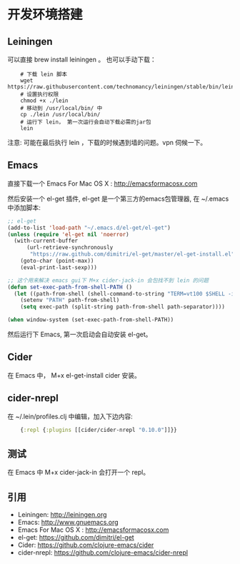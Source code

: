 # 开发环境搭建

## Leiningen

可以直接 brew install leiningen 。 也可以手动下载：

```shell
	# 下载 lein 脚本
	wget https://raw.githubusercontent.com/technomancy/leiningen/stable/bin/lein
	# 设置执行权限
	chmod +x ./lein
	# 移动到 /usr/local/bin/ 中
	cp ./lein /usr/local/bin/
	# 运行下 lein， 第一次运行会自动下载必需的jar包
	lein
```

注意: 可能在最后执行 lein ，下载的时候遇到墙的问题。vpn 伺候一下。

## Emacs

直接下载一个 Emacs For Mac OS X : http://emacsformacosx.com

然后安装一个 el-get 插件, el-get 是一个第三方的emacs包管理器, 在 ~/.emacs 中添加脚本:

```lisp
;; el-get 
(add-to-list 'load-path "~/.emacs.d/el-get/el-get")
(unless (require 'el-get nil 'noerror)
  (with-current-buffer
      (url-retrieve-synchronously
       "https://raw.github.com/dimitri/el-get/master/el-get-install.el")
    (goto-char (point-max))
    (eval-print-last-sexp)))

;; 这个用来解决 emacs gui下 M+x cider-jack-in 会包找不到 lein 的问题
(defun set-exec-path-from-shell-PATH ()
  (let ((path-from-shell (shell-command-to-string "TERM=vt100 $SHELL -i -c 'echo $PATH'")))
    (setenv "PATH" path-from-shell)
    (setq exec-path (split-string path-from-shell path-separator))))

(when window-system (set-exec-path-from-shell-PATH))
```

然后运行下 Emacs, 第一次启动会自动安装 el-get。

## Cider

在 Emacs 中， M+x el-get-install cider 安装。

## cider-nrepl

在 ~/.lein/profiles.clj 中编辑，加入下边内容:

```clojure
	{:repl {:plugins [[cider/cider-nrepl "0.10.0"]]}}
```

## 测试

在 Emacs 中 M+x cider-jack-in 会打开一个 repl。

## 引用

- Leiningen: http://leiningen.org
- Emacs: http://www.gnuemacs.org
- Emacs For Mac OS X : http://emacsformacosx.com
- el-get: https://github.com/dimitri/el-get
- Cider: https://github.com/clojure-emacs/cider
- cider-nrepl: https://github.com/clojure-emacs/cider-nrepl
